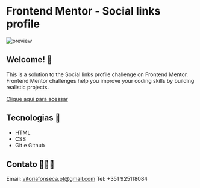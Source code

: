 # Frontend Mentor - Social links profile

![preview](https://github.com/user-attachments/assets/1754994a-22cc-4848-b9fd-2f956fc24c44)

## Welcome! 🌸  
This is a solution to the Social links profile challenge on Frontend Mentor. 
Frontend Mentor challenges help you improve your coding skills by building realistic projects.

[Clique aqui para acessar]([https://blog-preview-card-liard-two.vercel.app/](https://fm-social-links-profile-eight.vercel.app/))

## Tecnologias 🌹

- HTML
- CSS
- Git e Github

## Contato 👩🏽‍💻

Email: vitoriafonseca.pt@gmail.com
Tel: +351 925118084
